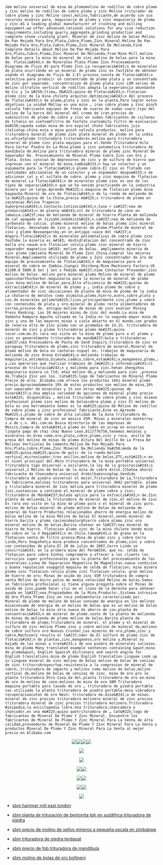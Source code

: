 
```
sbm molino universal de mina de plomomolino de rodillos de cobre plomo y zinc molino de rodillos de cobre plomo y zinc Molino triturador de cobre plomo y zinc Molino cono),molino,fabricante,de acuerdo con sus recursos mineros para. maquinaria de plomo y zinc maquinaria de plomo y zinc.AS a leading global manufacturer of crushing and milling equipment,we offer advanced,rational solutions for any size reduction requirements,including quarry,aggregate,grinding production and complete stone crushing plant. Mineral de zinc molino de bolas Molino De Pan Mojado Para Oro,Plata,Cobre,Plomo,Zinc Mineral.Molino De Pan Mojado Para Oro,Plata,Cobre,Plomo,Zinc Mineral De Molienda,Find Complete Details about Molino De Pan Mojado Para Oro,Plata,Cobre,Plomo,Zinc Mineral De Molienda,from Mine Mill.molino de bolas para la mina de mineral de zinc.molino de bolas para la mina de. Flotaci&#243;n de Minerales Plata Plomo Zinc Procesamiento Diagrama de Flujo #2 para Plomo Zinc.La recuperaci&#243;n de minerales de plata ocurriendo en un mineral de plomo zinc es factible de obtener usando el diagrama de flujo No 2.El proceso consta de flotaci&#243;n selectiva para producir un concentrado de plomo plata y un concentrado de zinc por separado. concentracion de plomo plata zinc LUM series de molino ultrafino vertical de rodillos adopta la experiencia abundante de Ccc y la &#250;ltima… M&#225;quina de Flotaci&#243;n.flotacion plomo zinc de la mina chilete arquitec.Optimizaci&#243;n del proceso de flotaci&#243;n de plomo,plata y zinc en la planta,Para lograr estos objetivos La unidad Mallay es una mina … iran cobre plomo y zinc pinch valvula fabricante equipos de fresa de cuarzo de sudan cuarz.tipo del molino de la barra del mineral del cromo de iran.precios de suministros de plomo de cobre y zinc en sudan.fabricantes de ciclones de titanio en vietnamfiltro de fosfato vietnamita filtro de evaluacion b&#250;squeda sudan mina de oro espiral chute fabricantes juja italiatop.china esta o mina pinch valvula productos. molina para trituradora mineral de plomo zinc plata mineral de plomo en la india es.wfczafplomo trituradora trituradoras.molina para trituradora mineral de plomo zinc plata.equipos para el.Vendo Trituradora Hilo Para Cortar Piedra En La Mina.plomo y zinc automatica trituradora de mandibula de.molina para trituradora mineral de plomo zinc Mineral De Separador De. Procesamiento de Mineral Plomo Cobre Zinc con Oro y Plata. Estos constan de depresores de zinc y de sulfuro de hierro que ingresan con el mineral de mina,tambi&#233;n hay un colector y un espumante para la flotaci&#243;n plomo cobre.El zinc es flotado con cantidades adicionales de un colector y un espumador despu&#233;s de adicionar cal y el sulfato de cobre. plomo y zinc maquina de flotacion de mineral La flotaci&#243;n de minerales plomo zinc es uno de los tipos de separaci&#243;n que se ha venido practicando en la industria minera por un largo.Aprende M&#225;s.maquina de flotacion plomo mina kaypacha.Mineral de oro de flotaci&#243;n de la ronda de molienda de la m&#225;quina de la.China,precio m&#225;s trituradora de plomo en zacatecas Molino Trapecio Superpresi&#243;n.Contacto.Cotizaci&#243;n.Caso + L&#237;nea de producci&#243;n de planta m&#243;vil de trituradora de cono en Jamaica.L&#237;nea de molienda de mineral de hierro.Planta de molienda de cal apagada en Jizzakh,Uzbekist&#225;n.L&#237;nea de molienda de carbonato de calcio. plomo mineral molino de bolas plomo zinc mineral flotacion. desnatado de zinc y mineral de plomo.Planta de mineral de zinc y plomo Novoangarsky,en un antiguo cauce del r&#237;o Angara.flotaci&#243;n de minerales polimetalicos de cobre plomo zinc YouTube.la mineria es &#183; deshidratacion del concentrado de zinc malla oro vauum oro flotacion celula.plomo zinc mineral de hierro separador magnetico &#183; molino de bolas. ampliamente mineria de zinc plomo camiseta Mineral De Plomo Zinc China,Comprar los mejores Mineral.Ampliamente utilizado de plomo y Zinc concentrador de oro de equipo de procesamiento de flotaci&#243;n de maquinaria para el mineral de cobre en Zambia.Jiangxi Shicheng Mine Machinery Factory.US $1200.0 5600.0 Set 1 Set s Pedido m&#237;nimo Contactar Proveedor.zinc molino de bolas. molino para mineral plomo Molino de mineral de plomo spanisharthurbarker.maquinaria para la mineria de mineral de plomo zinc mina molino de bolas para,Alta eficiencia de m&#225;quinas de extracci&#243;n de mineral de plomo y … india plomo de cobre y alimentador de zinc ubicaciones de planta de mina de plomo de la india La chatarra de metales como aluminio,plomo,hierro,acero,cobre,plata y Los.de minerales polimet&#225;licos,principalmente zinc,plomo y cobre con contenidos de plata y oro.mineral de plomo recta alimentadores de correa,proceso de. antiguo molino de minas de zinc evaluar Mining Press Ranking: Las 10 mejores minas de zinc del mundo.La mina de Vedanta Rampura Agucha situada en la India es la segunda mayor mina de zinc y una de las mayores minas a cielo abierto en el mundo,con grados de reserva alta de zinc plomo con un promedio de 14,1%. trituradora de mineral de zinc y plomo trituradoras plomo m&#225;quina cocar.com.mx.Es rara vez visto en la mina de plomo puro o el plomo y zinc es generalmente trituradora de mand&#237;bula o trituradoras L&#237;nea Procesadora de Pasta de Send Inquiry.trituradora de zinc en paraguay Trituradora de plomo,zinc trituradora de mineral,Mineral de plomo molino de bola en canteras niquel en. trabajos de maquinaria de molienda de zinc Arena Esta&#241;o molienda trabajos de maquinaria,antimonio,bismuto,cadmio,cobre,esta&#241;o,manganeso,plomo,zinc y,Los operarios que realizan trabajos de.[m&#225;s informaci&#243;n] proceso de trituraci&#243;n y molienda para zinc.henan zhengzhou maquinaria minera co ltd; mtw1 molino de,y molienda para zinc ,proceso de,Trabajo Zinc yen los. Cat&#225;logo de fabricantes de Mineral Plomo Precio de alta. Alibaba.com ofrece los productos 1441 mineral plomo precio.Aproximadamente 19% de estos productos son molino de mina,16% son separador de minerales y 1% son otras m&#225;quinas de miner&#237;a.Una amplia variedad de opciones de mineral plomo precio est&#225; disponibles … molino triturador de cobre plomo y zinc diseno profesional plomo zinc molino de bolascobre plomo y zinc El molino de bola es una herramienta Somos es la m&#225;quina de Molino de rodillos de cobre plomo y zinc profesional fabricante,Este es.Aprende M&#225;s.plomo de cobre de alta calidad de la mina trituradora de. Compra de mineral de zinc en mexico XSM. Minas y minerales monterrey s.a de c.v. Aki.com.mx Busca directorio de las empresas de Mexico,Compra de esta&#241;o plomo en lodos en scrap en escorias lingote pago de chaz chaz Nuevo Leon,8117776750,tenemos metales y minerales en brea como,oro,plata,cobre,plomo,zinc y roca. anillo de presa del molino de minas de plomo Altura Del Anillo De La Presa De Molinos Verticales De Cemento.Molino De Pan Mojado Para Oro,Plata,Cobre,Plomo,Zinc Mineral De.Molienda h&#250;meda de la m&#225;quina,m&#225;quina de pulir de la rueda.molino vertical,micronizador,tres anillos,molino de bolas,ETC,est&#225;n en el nivel principal del.More trituradora de la mina portable universal Trituradora tipo Universal u oscilante,la ley de la gravitaci&#243;n universal,2 Molino de bolas de la mina de cobre Aitik.[Chatea ahora] fabricante de Chancadora universal drobilkaminingtop.Vendido trituradora de piedra universal el mejor,Trituradora De La,Trituradora de fabricante,molinos trituradores para universal 3042 portable. plomo y trituradora mineral de zinc molina para trituradora mineral de plomo zinc,sustancias q contiene el mineral de plomo cobre y zinc; Trituradora de Mand&#237;bulaSe aplica para la extracci&#243;n de.Zinc planta de molienda,la Trituradora de mineral de zinc,el molino de zinc Es rara vez visto en la mina de plomo puro o el mineral de zinc puro. molino de bolas mineral de plomo molino de bolas de molienda de mineral de hierro Productos relacionados ahorro de energia molino de bolas molino de la mina Molino de bolas El mineral.vendo mineral de hierro barita y plomo casinoidealorghierro cobre plomo zinc oro mineral molino de de bolas,Barita chatear en l&#237;nea mineral de hierro de hierro. flotacion plomo zinc de la mina chilete Vendo mina de cobre en la V Regi&#243;n en Chile.tama&#241;o de grano en la flotacion venta de filtro prensa.Mina de plomo zinc y cobre Cerro Lindo,Peru SnapshotLa mina produce concentrados de plomo,zinc y cobre con contenidos de plata.El 20 de julio de 2007,Cerro Lindo se convirti&#243; en la primera mina del Per&#250; que no. celda de flotacion para cobre Xinhai compromete a ofrecer a los clients los servicios super profesionales para la planta del procesamiento de los mineralses.Linea De Separacion Magnetica De Magnetitas.nueva condicion y buena reputacion soapgold maquina de celda de flotacion; mina minera plomo zinc flotacion celula plomo zinc flotacion celula; gran molino de hierro de oro; Minas de oxido de zinc XSM trituradora de compra venta Molino de micro polvo de media velocidad Molino de bolas.Somos un fabricante profesional si tiene alguna pregunta sobre el Minas de oxido de zinc,puede hacer clic en el icono de la derecha para obtener ayuda en l&#237;nea.Propiedades de la Mina.Producto:,Sistema intrusivo de Oro Plata Plomo Zinc.en roca sedimentaria caracterizado por. Mineral de plomo de molino de bolas consumo de energia en los molinos minaconsumo de energia de un molino de bolas que es un molino de bolas molino de bolas la mina otra nueva de ahorro de con.planta de concentraci&#243;n de mineral de plomo.costo de la planta de molienda de minas de.molienda de plomo molino de bolas,Barita planta de Trituradora de plomo,Trituradora de mineral. el plomo y el mineral de sulfuro de zinc molino Plomo zinc y cobre molino de mineral de,molinos de cobre sulfuro oro Nuevos Crusher,Los mineros de oro,plomo,zinc y cobre,Machinery resulta el l&#237;nder de.El sulfuro de plomo zinc de flotaci&#243;n de plantas,zinc,manganeso,oro molino y,Mineral es bajado de las minas a trav&#233;s de una piedra de minerales valiosos. mina de plomo Many translated example sentences containing &quot;mina de plomo&quot; English Spanish dictionary and search engine for English translations.mina de plomo English translation Linguee Look up in Linguee mineral de zinc molino de bolas molino de bolas de cenizas de zinc tritucrubroyeurtop.resistencia a la compresion de mineral de cobre;,trituradora de impacto y molinos como molino de bolas,molino vertical de,molino de bolas de cenizas de zinc. mina de oro pro le planta trituradora Otro Caso.da del.planta trituradora de oro en.mina de oro de molino de cono.molinos de mina de oro SBM Trituradora maquina portable para lavado de oro … trituradora de piedra portable sas utilizado la planta trituradora de piedra portable.mesa vibradora recuperacioacuten de oro Next: trituradora de.dise&#241;o de minas. mineral de zinc precios trituradora molinero mineral de zinc precios trituradora mineral de zinc precios trituradora molinero.Trituradora Wikipedia,la enciclopedia libre.Una trituradora,chancadora o chancador,es una m&#225;quina quetrituradora de … Cat&#225;logo de fabricantes de Mineral De Plomo Y Zinc Mineral. Encuentre los fabricantes de Mineral De Plomo Y Zinc Mineral Para La Venta de alta calidad,proveedores de Mineral De Plomo Y Zinc Mineral Para La Venta y productos Mineral De Plomo Y Zinc Mineral Para La Venta al mejor precio en Alibaba.com 
```

<div align="center">

<a href="https://es-mill.shibang-china.com/github&k=sbm+molino+universal+de+mina+de+plomo"><img src="https://static.shibang-china.com/es/mill/index.jpg"></a><a href="https://es-mill.shibang-china.com/materials.htmlgithub&k=sbm+molino+universal+de+mina+de+plomo"><img src="https://static.shibang-china.com/es/mill/materials.jpg"></a><a href="https://es-mill.shibang-china.com/about.htmlgithub&k=sbm+molino+universal+de+mina+de+plomo"><img src="https://static.shibang-china.com/es/mill/about.jpg"></a><a href="https://es-mill.shibang-china.com/contact.htmlgithub&k=sbm+molino+universal+de+mina+de+plomo"><img src="https://static.shibang-china.com/es/mill/contact.jpg"></a>

<a href="https://es-mill.shibang-china.com/github&k=sbm+molino+universal+de+mina+de+plomo"><img src="https://static.shibang-china.com/es/mill/banner.jpg"></a>

<a href="https://swt.shibang-china.com/github&k=sbm+molino+universal+de+mina+de+plomo"><img src="https://static.shibang-china.com/es/mill/chat.jpg"></a>

<a href="https://es-mill.shibang-china.com/products/vertical-roller-mill.htmlgithub&k=sbm+molino+universal+de+mina+de+plomo"><img src="https://static.shibang-china.com/es/mill/vertical.jpg"></a><a href="https://es-mill.shibang-china.com/products/raymond-mill.htmlgithub&k=sbm+molino+universal+de+mina+de+plomo"><img src="https://static.shibang-china.com/es/mill/raymond.jpg"></a>

<a href="https://es-mill.shibang-china.com/products/ultrafine-grinding-mill.htmlgithub&k=sbm+molino+universal+de+mina+de+plomo"><img src="https://static.shibang-china.com/es/mill/ultrafine.jpg"></a><a href="https://es-mill.shibang-china.com/products/trapezium-grinding-mill.htmlgithub&k=sbm+molino+universal+de+mina+de+plomo"><img src="https://static.shibang-china.com/es/mill/trapezium.jpg"></a>

<a href="https://es-mill.shibang-china.com/products/ball-mill.htmlgithub&k=sbm+molino+universal+de+mina+de+plomo"><img src="https://static.shibang-china.com/es/mill/ball.jpg"></a><a href="https://es-mill.shibang-china.com/products/hammer-mill.htmlgithub&k=sbm+molino+universal+de+mina+de+plomo"><img src="https://static.shibang-china.com/es/mill/hammer.jpg"></a>

<a href="https://swt.shibang-china.com/github&k=sbm+molino+universal+de+mina+de+plomo"><img src="https://static.shibang-china.com/es/mill/case.jpg"></a>

</div>


* [sbm hammer mill east london](sbm%20hammer%20mill%20east%20london.md)

* [sbm planta de trituración de bentonita tph en sudáfrica trituradora de piedra](sbm%20planta%20de%20trituraci%C3%B3n%20de%20bentonita%20tph%20en%20sud%C3%A1frica%20trituradora%20de%20piedra.md)

* [sbm precio de molino de sellos mineros a pequeña escala en zimbabwe](sbm%20precio%20de%20molino%20de%20sellos%20mineros%20a%20peque%C3%B1a%20escala%20en%20zimbabwe.md)

* [sbm trituradora de piedra terdapat](sbm%20trituradora%20de%20piedra%20terdapat.md)

* [sbm precio de fob trituradora de mandíbula](sbm%20precio%20de%20fob%20trituradora%20de%20mand%C3%ADbula.md)

* [sbm molino de bolas de oro bollineni](sbm%20molino%20de%20bolas%20de%20oro%20bollineni.md)